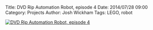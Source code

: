 ﻿Title: DVD Rip Automation Robot, episode 4
Date: 2014/07/28 09:00
Category: Projects
Author: Josh Wickham
Tags: LEGO, robot

[![DVD Rip Automation Robot, episode 4](http://img.youtube.com/vi/Jsk6E8NTOr8/0.jpg)](http://www.youtube.com/watch?v=Jsk6E8NTOr8)


